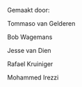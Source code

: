 Gemaakt door:

Tommaso van Gelderen

Bob Wagemans

Jesse van Dien

Rafael Kruiniger

Mohammed Irezzi

